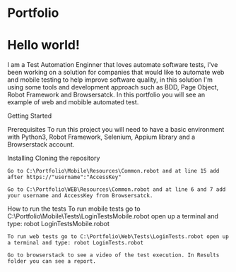# Portfolio

# Hello world!

I am a Test Automation Enginner that loves automate software tests, I've been working on a solution for companies that would like to automate web and mobile testing to help improve software quality, in this  solution I'm using some tools and development approach such as BDD, Page Object, Robot Framework and Browsersatck. In this portfolio you will see an example of web and mobible automated test.

Getting Started
	
Prerequisites
	To run this project you will need to have a basic environment with Python3, Robot Framework, Selenium, Appium library and a Browserstack account.
	
Installing 
	Cloning the repository
	
	Go to C:\Portfolio\Mobile\Resources\Common.robot and at line 15 add after https://"username":"AccessKey" 
	
	Go to C:\Portfolio\WEB\Resources\Common.robot and at line 6 and 7 add your username and AccessKey from Browsersatck.
	

How to run the tests
	To run mobile tests go to C:\Portfolio\Mobile\Tests\LoginTestsMobile.robot open up a terminal and type: robot LoginTestsMobile.robot
	
	To run web tests go to C:\Portfolio\Web\Tests\LoginTests.robot open up a terminal and type: robot LoginTests.robot
	
	Go to browserstack to see a video of the test execution. In Results folder you can see a report.
	
